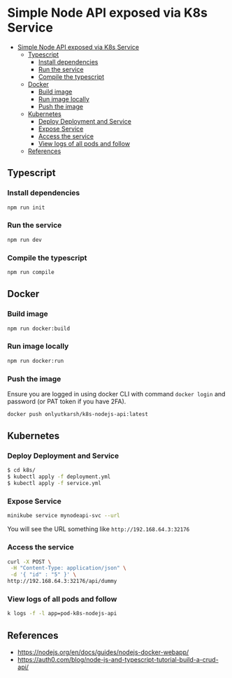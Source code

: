 
# Simple Node API exposed via K8s Service 

- [Simple Node API exposed via K8s Service](#simple-node-api-exposed-via-k8s-service)
  - [Typescript](#typescript)
    - [Install dependencies](#install-dependencies)
    - [Run the service](#run-the-service)
    - [Compile the typescript](#compile-the-typescript)
  - [Docker](#docker)
    - [Build image](#build-image)
    - [Run image locally](#run-image-locally)
    - [Push the image](#push-the-image)
  - [Kubernetes](#kubernetes)
    - [Deploy Deployment and Service](#deploy-deployment-and-service)
    - [Expose Service](#expose-service)
    - [Access the service](#access-the-service)
    - [View logs of all pods and follow](#view-logs-of-all-pods-and-follow)
  - [References](#references)

## Typescript

### Install dependencies
```bash
npm run init
```

### Run the service
```bash
npm run dev
```
### Compile the typescript
```bash
npm run compile
```

## Docker
### Build image

```bash
npm run docker:build
```
### Run image locally
```bash
npm run docker:run
```

### Push the image
Ensure you are logged in using docker CLI with command `docker login` and password (or PAT token if you have 2FA).
```bash
docker push onlyutkarsh/k8s-nodejs-api:latest
```

## Kubernetes

### Deploy Deployment and Service

```bash
$ cd k8s/
$ kubectl apply -f deployment.yml
$ kubectl apply -f service.yml
```
### Expose Service

```bash
minikube service mynodeapi-svc --url
```
You will see the URL something like `http://192.168.64.3:32176`

### Access the service

```bash
curl -X POST \
 -H "Content-Type: application/json" \
 -d '{ "id" : "5" }' \
http://192.168.64.3:32176/api/dummy
```

### View logs of all pods and follow

```bash
k logs -f -l app=pod-k8s-nodejs-api
```

## References

- https://nodejs.org/en/docs/guides/nodejs-docker-webapp/
- https://auth0.com/blog/node-js-and-typescript-tutorial-build-a-crud-api/

